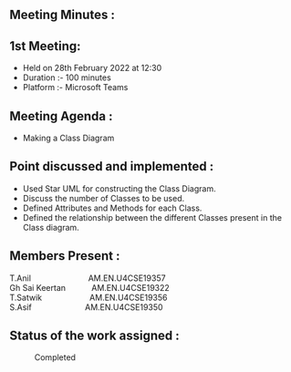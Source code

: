 ## Meeting Minutes :
## 1st Meeting:
  * Held on 28th February 2022 at 12:30
  * Duration :- 100 minutes
  * Platform :- Microsoft Teams
## Meeting Agenda :
   * Making a Class Diagram
## Point discussed and implemented :
  * Used Star UML for constructing the Class Diagram.
  * Discuss the number of Classes to be used.
  * Defined Attributes and Methods for each Class.
  * Defined the relationship between the different Classes present in the Class diagram.
## Members Present : 
  T.Anil &nbsp; &nbsp; &nbsp; &nbsp; &nbsp; &nbsp;  &nbsp; &nbsp; &nbsp; &nbsp; &emsp;  AM.EN.U4CSE19357  
  Gh Sai Keertan &nbsp; &nbsp; &nbsp; &emsp; AM.EN.U4CSE19322  
  T.Satwik &nbsp; &nbsp; &emsp; &emsp; &emsp;&emsp;AM.EN.U4CSE19356  
  S.Asif &emsp; &nbsp; &emsp; &emsp; &emsp;&emsp;AM.EN.U4CSE19350  
## Status of the work assigned :
  &nbsp; &emsp; &emsp; Completed
